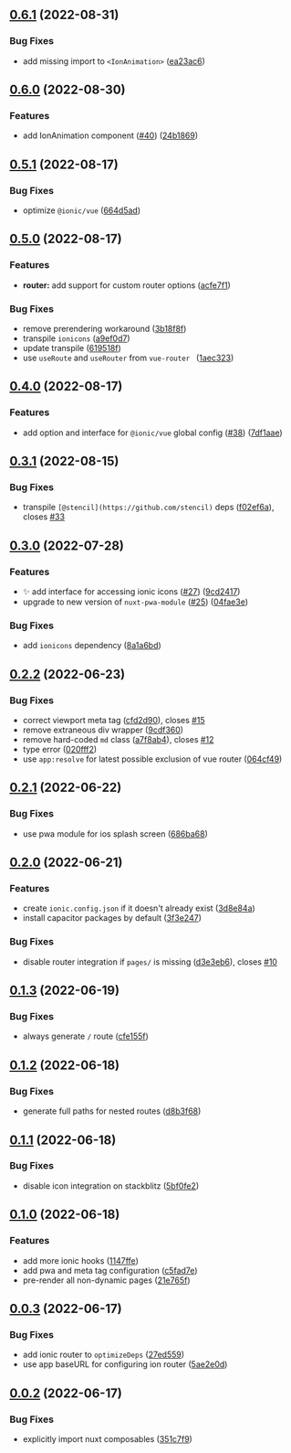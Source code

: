 

## [0.6.1](https://github.com/danielroe/nuxt-ionic/compare/0.6.0...0.6.1) (2022-08-31)


### Bug Fixes

* add missing import to `<IonAnimation>` ([ea23ac6](https://github.com/danielroe/nuxt-ionic/commit/ea23ac647b84bcfc0c59234b68504631e0fb1bc5))

## [0.6.0](https://github.com/danielroe/nuxt-ionic/compare/0.5.1...0.6.0) (2022-08-30)


### Features

* add IonAnimation component ([#40](https://github.com/danielroe/nuxt-ionic/issues/40)) ([24b1869](https://github.com/danielroe/nuxt-ionic/commit/24b186922e96731fd1ecef33fec956f548cf1a14))

## [0.5.1](https://github.com/danielroe/nuxt-ionic/compare/0.5.0...0.5.1) (2022-08-17)


### Bug Fixes

* optimize `@ionic/vue` ([664d5ad](https://github.com/danielroe/nuxt-ionic/commit/664d5ad7d2ebb211c68cd88aff18375aa2445237))

## [0.5.0](https://github.com/danielroe/nuxt-ionic/compare/0.4.0...0.5.0) (2022-08-17)


### Features

* **router:** add support for custom router options ([acfe7f1](https://github.com/danielroe/nuxt-ionic/commit/acfe7f127caba7560f4e5c69d00ef1b4fd5b0c9a))


### Bug Fixes

* remove prerendering workaround ([3b18f8f](https://github.com/danielroe/nuxt-ionic/commit/3b18f8f609cf159ee77f927fc26efc1e6bbd87ef))
* transpile `ionicons` ([a9ef0d7](https://github.com/danielroe/nuxt-ionic/commit/a9ef0d73c116dd1b33a7f80716e8c5edce36c87e))
* update transpile ([619518f](https://github.com/danielroe/nuxt-ionic/commit/619518f68129eda830483d18e22dd10d27935a16))
* use `useRoute` and `useRouter` from `vue-router ` ([1aec323](https://github.com/danielroe/nuxt-ionic/commit/1aec323da99c89bea447125592a3eb2ec5723d2e))

## [0.4.0](https://github.com/danielroe/nuxt-ionic/compare/0.3.1...0.4.0) (2022-08-17)


### Features

* add option and interface for `@ionic/vue` global config ([#38](https://github.com/danielroe/nuxt-ionic/issues/38)) ([7df1aae](https://github.com/danielroe/nuxt-ionic/commit/7df1aaef29229c358772f79a1c4366c7f687b4e9))

## [0.3.1](https://github.com/danielroe/nuxt-ionic/compare/0.3.0...0.3.1) (2022-08-15)


### Bug Fixes

* transpile `[@stencil](https://github.com/stencil)` deps ([f02ef6a](https://github.com/danielroe/nuxt-ionic/commit/f02ef6af00e77ef7e38308375bb16be4da35035b)), closes [#33](https://github.com/danielroe/nuxt-ionic/issues/33)

## [0.3.0](https://github.com/danielroe/nuxt-ionic/compare/0.2.2...0.3.0) (2022-07-28)


### Features

* :sparkles: add interface for accessing ionic icons ([#27](https://github.com/danielroe/nuxt-ionic/issues/27)) ([9cd2417](https://github.com/danielroe/nuxt-ionic/commit/9cd2417596ea6f2a3409aefae2feb86c31188f28))
* upgrade to new version of `nuxt-pwa-module` ([#25](https://github.com/danielroe/nuxt-ionic/issues/25)) ([04fae3e](https://github.com/danielroe/nuxt-ionic/commit/04fae3e25fe8d7d6ba51bfe0f13ed44d74aa8bd0))


### Bug Fixes

* add `ionicons` dependency ([8a1a6bd](https://github.com/danielroe/nuxt-ionic/commit/8a1a6bd726c59cd5922cf8cf921b14edc74f45d2))

## [0.2.2](https://github.com/danielroe/nuxt-ionic/compare/0.2.1...0.2.2) (2022-06-23)


### Bug Fixes

* correct viewport meta tag ([cfd2d90](https://github.com/danielroe/nuxt-ionic/commit/cfd2d906686f4eddcc3481e83d4e8e35fd80c6d4)), closes [#15](https://github.com/danielroe/nuxt-ionic/issues/15)
* remove extraneous div wrapper ([9cdf360](https://github.com/danielroe/nuxt-ionic/commit/9cdf3608226b9969add5fd3866530f5af82a844b))
* remove hard-coded `md` class ([a7f8ab4](https://github.com/danielroe/nuxt-ionic/commit/a7f8ab48aaf4e5de11f73fe0f920ceb6aa2aa0ec)), closes [#12](https://github.com/danielroe/nuxt-ionic/issues/12)
* type error ([020fff2](https://github.com/danielroe/nuxt-ionic/commit/020fff23d6b36f37d9c14cbd5e850e925b3472f2))
* use `app:resolve` for latest possible exclusion of vue router ([064cf49](https://github.com/danielroe/nuxt-ionic/commit/064cf49df2c22c53d33a0d736e447acbbed43af7))

## [0.2.1](https://github.com/danielroe/nuxt-ionic/compare/0.2.0...0.2.1) (2022-06-22)


### Bug Fixes

* use pwa module for ios splash screen ([686ba68](https://github.com/danielroe/nuxt-ionic/commit/686ba687650b35a47b1997537d2508a113578f29))

## [0.2.0](https://github.com/danielroe/nuxt-ionic/compare/0.1.3...0.2.0) (2022-06-21)


### Features

* create `ionic.config.json` if it doesn't already exist ([3d8e84a](https://github.com/danielroe/nuxt-ionic/commit/3d8e84a0b0ff9e46cd9e970b012dfc14228b47d1))
* install capacitor packages by default ([3f3e247](https://github.com/danielroe/nuxt-ionic/commit/3f3e2473aabe4af96f325e4e3ae39b50535fa81e))


### Bug Fixes

* disable router integration if `pages/` is missing ([d3e3eb6](https://github.com/danielroe/nuxt-ionic/commit/d3e3eb6674fbadf9e1b34deb4279b1aabf936f79)), closes [#10](https://github.com/danielroe/nuxt-ionic/issues/10)

## [0.1.3](https://github.com/danielroe/nuxt-ionic/compare/0.1.2...0.1.3) (2022-06-19)


### Bug Fixes

* always generate `/` route ([cfe155f](https://github.com/danielroe/nuxt-ionic/commit/cfe155f7dc63e06aa792fbe17088981ce21969a4))

## [0.1.2](https://github.com/danielroe/nuxt-ionic/compare/0.1.1...0.1.2) (2022-06-18)


### Bug Fixes

* generate full paths for nested routes ([d8b3f68](https://github.com/danielroe/nuxt-ionic/commit/d8b3f6806a37acf11ac7ba6cced7782ebd68a22e))

## [0.1.1](https://github.com/danielroe/nuxt-ionic/compare/0.1.0...0.1.1) (2022-06-18)


### Bug Fixes

* disable icon integration on stackblitz ([5bf0fe2](https://github.com/danielroe/nuxt-ionic/commit/5bf0fe2546055531a6988413140980901884eb3e))

## [0.1.0](https://github.com/danielroe/nuxt-ionic/compare/0.0.3...0.1.0) (2022-06-18)


### Features

* add more ionic hooks ([1147ffe](https://github.com/danielroe/nuxt-ionic/commit/1147ffe4f62035a6bf0ffaf313151c4c49221bbe))
* add pwa and meta tag configuration ([c5fad7e](https://github.com/danielroe/nuxt-ionic/commit/c5fad7ea06092d82e27f38f33bce3c54c52fc15b))
* pre-render all non-dynamic pages ([21e765f](https://github.com/danielroe/nuxt-ionic/commit/21e765f17fcba8fd0129efe1f80cadf51bfbd214))

## [0.0.3](https://github.com/danielroe/nuxt-ionic/compare/0.0.2...0.0.3) (2022-06-17)


### Bug Fixes

* add ionic router to `optimizeDeps` ([27ed559](https://github.com/danielroe/nuxt-ionic/commit/27ed55944fea65bfdfd8e0edcb3f87351f9c39b5))
* use app baseURL for configuring ion router ([5ae2e0d](https://github.com/danielroe/nuxt-ionic/commit/5ae2e0d186a58a377248ef0f7accb8eecd4ca9bd))

## [0.0.2](https://github.com/danielroe/nuxt-ionic/compare/0.0.1...0.0.2) (2022-06-17)


### Bug Fixes

* explicitly import nuxt composables ([351c7f9](https://github.com/danielroe/nuxt-ionic/commit/351c7f9ca34e12a11d9f98530bec53ce317fd267))